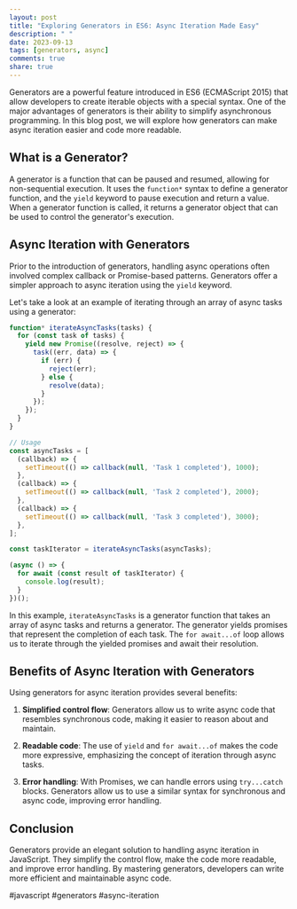 ```yaml
---
layout: post
title: "Exploring Generators in ES6: Async Iteration Made Easy"
description: " "
date: 2023-09-13
tags: [generators, async]
comments: true
share: true
---
```


Generators are a powerful feature introduced in ES6 (ECMAScript 2015) that allow developers to create iterable objects with a special syntax. One of the major advantages of generators is their ability to simplify asynchronous programming. In this blog post, we will explore how generators can make async iteration easier and code more readable.

## What is a Generator?

A generator is a function that can be paused and resumed, allowing for non-sequential execution. It uses the `function*` syntax to define a generator function, and the `yield` keyword to pause execution and return a value. When a generator function is called, it returns a generator object that can be used to control the generator's execution.

## Async Iteration with Generators

Prior to the introduction of generators, handling async operations often involved complex callback or Promise-based patterns. Generators offer a simpler approach to async iteration using the `yield` keyword.

Let's take a look at an example of iterating through an array of async tasks using a generator:

```javascript
function* iterateAsyncTasks(tasks) {
  for (const task of tasks) {
    yield new Promise((resolve, reject) => {
      task((err, data) => {
        if (err) {
          reject(err);
        } else {
          resolve(data);
        }
      });
    });
  }
}

// Usage
const asyncTasks = [
  (callback) => {
    setTimeout(() => callback(null, 'Task 1 completed'), 1000);
  },
  (callback) => {
    setTimeout(() => callback(null, 'Task 2 completed'), 2000);
  },
  (callback) => {
    setTimeout(() => callback(null, 'Task 3 completed'), 3000);
  },
];

const taskIterator = iterateAsyncTasks(asyncTasks);

(async () => {
  for await (const result of taskIterator) {
    console.log(result);
  }
})();
```

In this example, `iterateAsyncTasks` is a generator function that takes an array of async tasks and returns a generator. The generator yields promises that represent the completion of each task. The `for await...of` loop allows us to iterate through the yielded promises and await their resolution.

## Benefits of Async Iteration with Generators

Using generators for async iteration provides several benefits:

1. **Simplified control flow**: Generators allow us to write async code that resembles synchronous code, making it easier to reason about and maintain.

2. **Readable code**: The use of `yield` and `for await...of` makes the code more expressive, emphasizing the concept of iteration through async tasks.

3. **Error handling**: With Promises, we can handle errors using `try...catch` blocks. Generators allow us to use a similar syntax for synchronous and async code, improving error handling.

## Conclusion

Generators provide an elegant solution to handling async iteration in JavaScript. They simplify the control flow, make the code more readable, and improve error handling. By mastering generators, developers can write more efficient and maintainable async code.

#javascript #generators #async-iteration